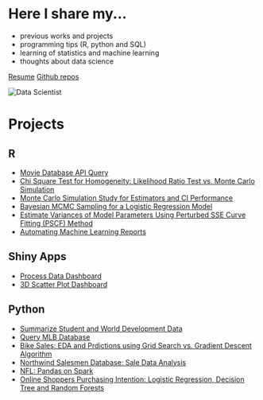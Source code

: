 # Here I share my...

- previous works and projects
- programming tips (R, python and SQL)
- learning of statistics and machine learning 
- thoughts about data science

[Resume](https://profile.indeed.com/p/chienlanh-tkm9w32) [Github repos](https://github.com/chsueh2?tab=repositories)

![Data Scientist](https://i.redd.it/p6va3hrtmvr71.jpg)

# Projects

## R

- [Movie Database API Query](https://github.com/chsueh2/Movie_Database_API_Query)
- [Chi Square Test for Homogeneity: Likelihood Ratio Test vs. Monte Carlo Simulation](https://github.com/chsueh2/LRT_Chi_Square_Test)
- [Monte Carlo Simulation Study for Estimators and CI Performance](https://github.com/chsueh2/MonteCarlo_CI_Performance)
- [Bayesian MCMC Sampling for a Logistic Regression Model](https://github.com/chsueh2/MCMC_Sampling)
- [Estimate Variances of Model Parameters Using Perturbed SSE Curve Fitting (PSCF) Method](https://github.com/chsueh2/Estimate_Variances_PSCF)
- [Automating Machine Learning Reports](https://github.com/chsueh2/Automating_Modeling_Reports)

## Shiny Apps

- [Process Data Dashboard](https://github.com/chsueh2/Process_Data_Dashboard)
- [3D Scatter Plot Dashboard](https://github.com/chsueh2/3D_Scatter_Plot_Dashboard)

## Python

- [Summarize Student and World Development Data](https://github.com/chsueh2/Summarizing_Data)
- [Query MLB Database](https://github.com/chsueh2/Querying_Database_MLB)
- [Bike Sales: EDA and Prdictions using Grid Search vs. Gradient Descent Algorithm](https://github.com/chsueh2/Grid_Search_GD)
- [Northwind Salesmen Database: Sale Data Analysis](https://github.com/chsueh2/Northwind_Salesmen_Database)
- [NFL: Pandas on Spark](https://github.com/chsueh2/NFL_pandas-on-Spark)
- [Online Shoppers Purchasing Intention: Logistic Regression, Decision Tree and Random Forests](https://github.com/chsueh2/Online_Shoppers_Purchasing_Intention)





